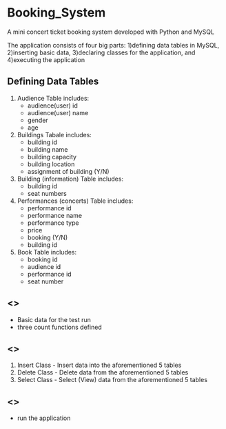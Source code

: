 # Booking_System
A mini concert ticket booking system developed with Python and MySQL

The application consists of four big parts: 1)defining data tables in MySQL, 2)inserting basic data, 3)declaring classes for the application, and 4)executing the application


## Defining Data Tables 
 1) Audience Table includes:
    - audience(user) id
    - audience(user) name
    - gender
    - age
 2) Buildings Tabale includes:
    - building id
    - building name
    - building capacity
    - building location
    - assignment of building (Y/N)
 3) Building (information) Table includes:
    - building id
    - seat numbers
 4) Performances (concerts) Table includes:
    - performance id
    - performance name
    - performance type
    - price 
    - booking (Y/N)
    - building id
 5) Book Table includes:
    - booking id
    - audience id
    - performance id
    - seat number    
    
    
## <<Inserting Basic Data>>
  - Basic data for the test run
  - three count functions defined


## <<Declaring classes for the Application>>
  1) Insert Class 
    - Insert data into the aforementioned 5 tables
  2) Delete Class
    - Delete data from the aforementioned 5 tables
  3) Select Class
    - Select (View) data from the aforementioned 5 tables


## <<Executing the Application>>
  - run the application


